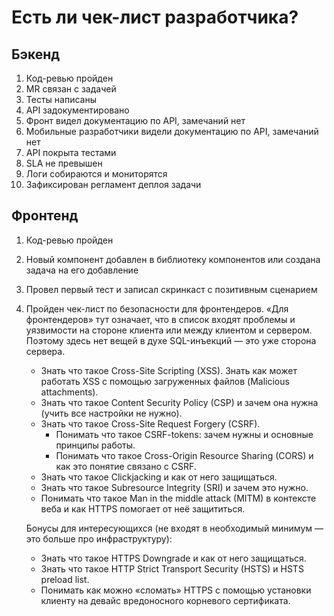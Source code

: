 # Есть ли чек-лист разработчика?

## Бэкенд
1. Код-ревью пройден
2. MR связан с задачей
3. Тесты написаны
4. API задокументировано
5. Фронт видел документацию по API, замечаний нет
6. Мобильные разработчики видели документацию по API, замечаний нет
7. API покрыта тестами
8. SLA не превышен
9. Логи собираются и мониторятся
10. Зафиксирован регламент деплоя задачи


## Фронтенд
1. Код-ревью пройден
2. Новый компонент добавлен в библиотеку компонентов или создана задача на его добавление
3. Провел первый тест и записал скринкаст с позитивным сценарием
4. Пройден чек-лист по безопасности для фронтендеров. «Для фронтендеров» тут означает, что в список входят проблемы и уязвимости на стороне клиента или между клиентом и сервером. Поэтому здесь нет вещей в духе SQL-инъекций — это уже сторона сервера.
   - Знать что такое Cross-Site Scripting (XSS). Знать как может работать XSS с помощью загруженных файлов (Malicious attachments).
   - Знать что такое Content Security Policy (CSP) и зачем она нужна (учить все настройки не нужно).
   - Знать что такое Cross-Site Request Forgery (CSRF).
     - Понимать что такое CSRF-tokens: зачем нужны и основные принципы работы.  
     - Понимать что такое Cross-Origin Resource Sharing (CORS) и как это понятие связано с CSRF.
   - Знать что такое Clickjacking и как от него защищаться.
   - Знать что такое Subresource Integrity (SRI) и зачем это нужно.
   - Понимать что такое Man in the middle attack (MITM) в контексте веба и как HTTPS помогает от неё защититься.

   Бонусы для интересующихся (не входят в необходимый минимум — это больше про инфраструктуру):
   - Знать что такое HTTPS Downgrade и как от него защищаться.
   - Знать что такое HTTP Strict Transport Security (HSTS) и HSTS preload list.
   - Понимать как можно «сломать» HTTPS с помощью установки клиенту на девайс вредоносного корневого сертификата.